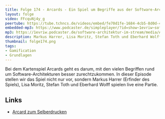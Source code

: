 ```yaml
---
title: Folge 174 - Arcards - Ein Spiel um Begriffe aus der Software-Architektur
layout: folge
video: FFcquNj4y_g
peertube: https://tube.tchncs.de/videos/embed/fe70d1fe-1684-4cb5-8d0d-4c77ec49460d
embedded-mp3: https://www.podcaster.de/simpleplayer/?id=show~1evriw~software-architektur-im-stream~pod-2183cc135046479e2e5fb3a9d3&v=1689528104
mp3: https://1evriw.podcaster.de/software-architektur-im-stream/media/Arcards_-_Ein_Spiel_um_Begriffe_aus_der_Software-Architektur.mp3
description: Markus Harrer, Lisa Moritz, Stefan Toth und Eberhard Wolff stellen Arcards vor und spielen eine Partie. 
thumbnail: folge174.png
tags:
- Gamification
- Grundlagen
---
```


Bei dem Kartenspiel Arcards geht es darum, mit den vielen Begriffen
rund um Software-Architekturen besser zurechtzukommen. In dieser
Episode stellen wir das Spiel nicht nur vor, sondern Markus Harrer
(Erfinder des Spiels),
Lisa Moritz, Stefan Toth und Eberhard Wolff spielen live eine Partie.

## Links

* [Arcard zum Selberdrucken](https://res.cloudinary.com/socreatory/image/upload/v1695029356/production/ARCARD_Kartenbogen_selbst_ausdrucken_A4_i5llqi.pdf)
